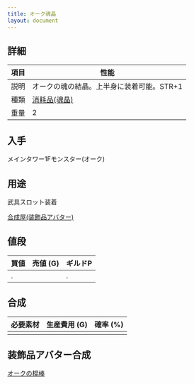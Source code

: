 ```yaml
---
title: オーク魂晶
layout: document
---
```

## 詳細

|項目|性能|
|---|---|
|説明|オークの魂の結晶。上半身に装着可能。STR+1|
|種類|[消耗品(魂晶)](消耗品(魂晶))|
|重量|2|

## 入手

メインタワー1Fモンスター(オーク)

## 用途

武具スロット装着

[合成屋(装飾品アバター)](合成屋(装飾品アバター))

## 値段

|買値|売値 (G)|ギルドP|
|---|---|---|
|.||.|

## 合成

|必要素材|生産費用 (G)|確率 (%)|
|---|---|---|
||||

## 装飾品アバター合成

[オークの棍棒](オークの棍棒)
